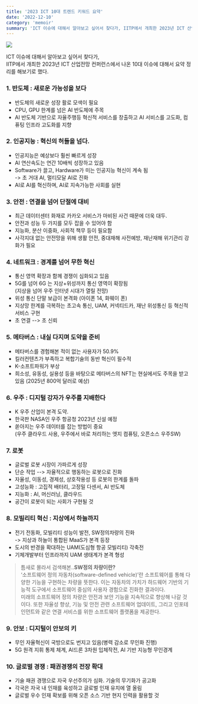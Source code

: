 ```yaml
---
title: '2023 ICT 10대 트렌드 키워드 요약'
date: '2022-12-10'
category: 'memoir'
summary: 'ICT 이슈에 대해서 알아보고 싶어서 찾다가, IITP에서 개최한 2023년 ICT 산업전망 컨퍼런스에서 나온 10대 이슈에 대해서 요약 정리를 해보았다'
---
```


![](https://velog.velcdn.com/images/jiwonyyy/post/a0a6e6c6-9ca2-4fe7-b756-a15c060bba0a/image.png)

ICT 이슈에 대해서 알아보고 싶어서 찾다가,  
IITP에서 개최한 2023년 ICT 산업전망 컨퍼런스에서 나온 10대 이슈에 대해서 요약 정리를 해보기로 했다.

### 1\. 반도체 : 새로운 가능성을 보다

- 반도체의 새로운 성장 활로 모색이 필요
- CPU, GPU 한계를 넘은 AI 반도체에 주목
- AI 반도체 기반으로 자율주행등 혁신적 서비스를 창출하고 AI 서비스를 고도화, 컴퓨팅 인프라 고도화를 지향

### 2\. 인공지능 : 혁신의 허들을 넘다.

- 인공지능은 예상보다 훨씬 빠르게 성장
- AI 연산속도는 연간 10배씩 성장하고 있음
- Software가 끌고, Hardware가 미는 인공지능 혁신이 계속 됨  
  \-> 초 거대 AI, 멀티모달 AI로 진화
- AI로 AI를 혁신하며, AI로 지속가능한 사회를 실현

### 3\. 안전 : 연결을 넘어 단절에 대비

- 최근 데이터센터 화재로 카카오 서비스가 마비된 사건 때문에 더욱 대두.
- 안전과 성능 두 가지를 모두 잡을 수 있어야 함
- 지능화, 분산 이중화, 사회적 책무 등이 필요함
- 사각지대 없는 안전망을 위해 생활 안전, 중대재해 사전예방, 재난재해 위기관리 강화가 필요

### 4\. 네트워크 : 경계를 넘어 무한 혁신

- 통신 영역 확장과 함께 경쟁이 심화되고 있음
- 5G를 넘어 6G 는 지상+위성까지 통신 영역이 확장됨  
  (지상을 넘어 우주 인터넷 시대가 열릴 전망)
- 위성 통신 단말 보급이 본격화 (아이폰 14, 화웨이 폰)
- 지상망 한계를 극복하는 초고속 통신, UAM, 커넥티드카, 재난 위성통신 등 혁신적 서비스 구현
- 초 연결 --> 초 신뢰

### 5\. 메타버스 : 내실 다지며 도약을 준비

- 메타버스를 경험해본 적이 없는 사용자가 50.9%
- 킬러컨텐츠가 부족하고 복합기술의 동반 혁신이 필수적
- K-소프트파워가 부상
- 희소성, 유동성, 실용성 등을 바탕으로 메타버스의 NFT는 현실에서도 주목을 받고 있음 (2025년 800억 달러로 예상)

### 6\. 우주 : 디지털 강자가 우주를 지배한다

- K 우주 산업이 본격 도약.
- 한국판 NASA인 우주 항공청 2023년 신설 예정
- 쏟아지는 우주 데이터를 잡는 방법이 중요  
  (우주 클라우드 사용, 우주에서 바로 처리하는 엣지 컴퓨팅, 오픈소스 우주SW)

### 7\. 로봇

- 글로벌 로봇 시장이 가파르게 성장
- 단순 작업 --> 자율적으로 행동하는 로봇으로 진화
- 자율성, 이동성, 경제성, 상호작용성 등 로봇의 한계를 돌파
- 고성능화 : 고집적 배터리, 고정밀 다센서, AI 반도체
- 지능화 : AI, 머신러닝, 클라우드
- 공간이 로봇이 되는 사회가 구현될 것

### 8\. 모빌리티 혁신 : 지상에서 하늘까지

- 전기 전동화, 모빌리티 성능이 발전, SW정의차량의 진화  
  \-> 지상과 하늘이 통합된 MaaS가 본격 등장
- 도시의 반경을 확대하는 UAM(도심형 항공 모빌리티) 각축전
- 기체개발부터 인프라까지 UAM 생태계가 본격 형성

> 틈새로 몰라서 검색해본..**SW정의 차량이란?**  
> ‘소프트웨어 정의 자동차(software-defined vehicle)’란 소프트웨어를 통해 다양한 기능을 구현하는 차량을 뜻한다. 이는 자동차의 가치가 하드웨어 기반의 기능적 도구에서 소프트웨어 중심의 사용자 경험으로 진화한 결과이다.  
> 미래의 소프트웨어 정의 차량은 안전과 보안 기능을 지속적으로 향상해 나갈 것이다. 또한 자율성 향상, 기능 및 안전 관련 소프트웨어 업데이트, 그리고 인포테인먼트와 같은 연결 서비스를 위한 소프트웨어 플랫폼을 제공한다.

### 9\. 안보 : 디지털이 안보의 키

- 무인 자율혁신이 국방으로도 번지고 있음(병력 감소로 무인화 진행)
- 5G 원격 지휘 통제 체계, AI드론 3차원 입체작전, AI 기반 지능형 무인경계

### 10\. 글로벌 경쟁 : 패권경쟁의 전장 확대

- 기술 패권 경쟁으로 자국 우선주의가 심화. 기술의 무기화가 공고화
- 각국은 자국 내 인재를 육성하고 글로벌 인재 유치에 열 올림
- 글로벌 우수 인재 확보를 위해 오픈 소스 기반 현지 인력을 활용할 것

